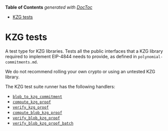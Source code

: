 <!-- START doctoc generated TOC please keep comment here to allow auto update -->
<!-- DON'T EDIT THIS SECTION, INSTEAD RE-RUN doctoc TO UPDATE -->
**Table of Contents**  *generated with [DocToc](https://github.com/thlorenz/doctoc)*

- [KZG tests](#kzg-tests)

<!-- END doctoc generated TOC please keep comment here to allow auto update -->

# KZG tests

A test type for KZG libraries. Tests all the public interfaces that a KZG library required to implement EIP-4844 needs to provide, as defined in `polynomial-commitments.md`.

We do not recommend rolling your own crypto or using an untested KZG library.

The KZG test suite runner has the following handlers:

- [`blob_to_kzg_commitment`](./blob_to_kzg_commitment.md)
- [`compute_kzg_proof`](./compute_kzg_proof.md)
- [`verify_kzg_proof`](./verify_kzg_proof.md)
- [`compute_blob_kzg_proof`](./compute_blob_kzg_proof.md)
- [`verify_blob_kzg_proof`](./verify_blob_kzg_proof.md)
- [`verify_blob_kzg_proof_batch`](./verify_blob_kzg_proof_batch.md)

